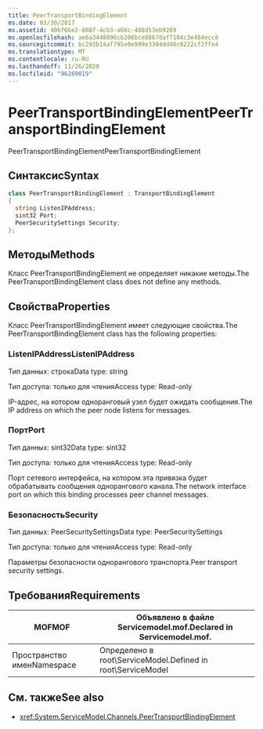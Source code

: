 ```yaml
---
title: PeerTransportBindingElement
ms.date: 03/30/2017
ms.assetid: 40bf6be2-8087-4cb3-a66c-408d53eb9269
ms.openlocfilehash: ae6a3448896cb206bce8867daf7104c3e484ecc8
ms.sourcegitcommit: bc293b14af795e0e999e3304dd40c0222cf2ffe4
ms.translationtype: MT
ms.contentlocale: ru-RU
ms.lasthandoff: 11/26/2020
ms.locfileid: "96269019"
---
```

# <a name="peertransportbindingelement"></a><span data-ttu-id="2e23b-102">PeerTransportBindingElement</span><span class="sxs-lookup"><span data-stu-id="2e23b-102">PeerTransportBindingElement</span></span>

<span data-ttu-id="2e23b-103">PeerTransportBindingElement</span><span class="sxs-lookup"><span data-stu-id="2e23b-103">PeerTransportBindingElement</span></span>  
  
## <a name="syntax"></a><span data-ttu-id="2e23b-104">Синтаксис</span><span class="sxs-lookup"><span data-stu-id="2e23b-104">Syntax</span></span>  
  
```csharp
class PeerTransportBindingElement : TransportBindingElement  
{  
  string ListenIPAddress;  
  sint32 Port;  
  PeerSecuritySettings Security;  
};  
```  
  
## <a name="methods"></a><span data-ttu-id="2e23b-105">Методы</span><span class="sxs-lookup"><span data-stu-id="2e23b-105">Methods</span></span>  

 <span data-ttu-id="2e23b-106">Класс PeerTransportBindingElement не определяет никакие методы.</span><span class="sxs-lookup"><span data-stu-id="2e23b-106">The PeerTransportBindingElement class does not define any methods.</span></span>  
  
## <a name="properties"></a><span data-ttu-id="2e23b-107">Свойства</span><span class="sxs-lookup"><span data-stu-id="2e23b-107">Properties</span></span>  

 <span data-ttu-id="2e23b-108">Класс PeerTransportBindingElement имеет следующие свойства.</span><span class="sxs-lookup"><span data-stu-id="2e23b-108">The PeerTransportBindingElement class has the following properties:</span></span>  
  
### <a name="listenipaddress"></a><span data-ttu-id="2e23b-109">ListenIPAddress</span><span class="sxs-lookup"><span data-stu-id="2e23b-109">ListenIPAddress</span></span>  

 <span data-ttu-id="2e23b-110">Тип данных: строка</span><span class="sxs-lookup"><span data-stu-id="2e23b-110">Data type: string</span></span>  
  
 <span data-ttu-id="2e23b-111">Тип доступа: только для чтения</span><span class="sxs-lookup"><span data-stu-id="2e23b-111">Access type: Read-only</span></span>  
  
 <span data-ttu-id="2e23b-112">IP-адрес, на котором одноранговый узел будет ожидать сообщения.</span><span class="sxs-lookup"><span data-stu-id="2e23b-112">The IP address on which the peer node listens for messages.</span></span>  
  
### <a name="port"></a><span data-ttu-id="2e23b-113">Порт</span><span class="sxs-lookup"><span data-stu-id="2e23b-113">Port</span></span>  

 <span data-ttu-id="2e23b-114">Тип данных: sint32</span><span class="sxs-lookup"><span data-stu-id="2e23b-114">Data type: sint32</span></span>  
  
 <span data-ttu-id="2e23b-115">Тип доступа: только для чтения</span><span class="sxs-lookup"><span data-stu-id="2e23b-115">Access type: Read-only</span></span>  
  
 <span data-ttu-id="2e23b-116">Порт сетевого интерфейса, на котором эта привязка будет обрабатывать сообщения однорангового канала.</span><span class="sxs-lookup"><span data-stu-id="2e23b-116">The network interface port on which this binding processes peer channel messages.</span></span>  
  
### <a name="security"></a><span data-ttu-id="2e23b-117">Безопасность</span><span class="sxs-lookup"><span data-stu-id="2e23b-117">Security</span></span>  

 <span data-ttu-id="2e23b-118">Тип данных: PeerSecuritySettings</span><span class="sxs-lookup"><span data-stu-id="2e23b-118">Data type: PeerSecuritySettings</span></span>  
  
 <span data-ttu-id="2e23b-119">Тип доступа: только для чтения</span><span class="sxs-lookup"><span data-stu-id="2e23b-119">Access type: Read-only</span></span>  
  
 <span data-ttu-id="2e23b-120">Параметры безопасности однорангового транспорта.</span><span class="sxs-lookup"><span data-stu-id="2e23b-120">Peer transport security settings.</span></span>  
  
## <a name="requirements"></a><span data-ttu-id="2e23b-121">Требования</span><span class="sxs-lookup"><span data-stu-id="2e23b-121">Requirements</span></span>  
  
|<span data-ttu-id="2e23b-122">MOF</span><span class="sxs-lookup"><span data-stu-id="2e23b-122">MOF</span></span>|<span data-ttu-id="2e23b-123">Объявлено в файле Servicemodel.mof.</span><span class="sxs-lookup"><span data-stu-id="2e23b-123">Declared in Servicemodel.mof.</span></span>|  
|---------|-----------------------------------|  
|<span data-ttu-id="2e23b-124">Пространство имен</span><span class="sxs-lookup"><span data-stu-id="2e23b-124">Namespace</span></span>|<span data-ttu-id="2e23b-125">Определено в root\ServiceModel.</span><span class="sxs-lookup"><span data-stu-id="2e23b-125">Defined in root\ServiceModel</span></span>|  
  
## <a name="see-also"></a><span data-ttu-id="2e23b-126">См. также</span><span class="sxs-lookup"><span data-stu-id="2e23b-126">See also</span></span>

- <xref:System.ServiceModel.Channels.PeerTransportBindingElement>
